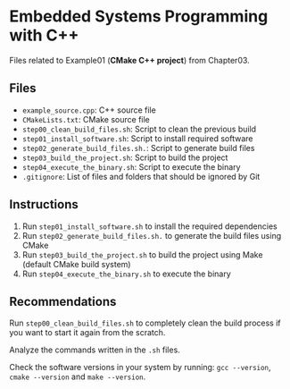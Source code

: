 # Embedded Systems Programming with C++

Files related to Example01 (**CMake C++ project**) from Chapter03.

## Files

* `example_source.cpp`: C++ source file
* `CMakeLists.txt`: CMake source file
* `step00_clean_build_files.sh`: Script to clean the previous build
* `step01_install_software.sh`: Script to install required software
* `step02_generate_build_files.sh.`: Script to generate build files
* `step03_build_the_project.sh`: Script to build the project
* `step04_execute_the_binary.sh`: Script to execute the binary
* `.gitignore`: List of files and folders that should be ignored by Git

## Instructions

1. Run `step01_install_software.sh` to install the required dependencies
2. Run `step02_generate_build_files.sh.` to generate the build files using CMake
3. Run `step03_build_the_project.sh` to build the project using Make (default CMake build system)
4. Run `step04_execute_the_binary.sh` to execute the binary

## Recommendations

Run `step00_clean_build_files.sh` to completely clean the build process if you want to start it again from the scratch.

Analyze the commands written in the `.sh` files.

Check the software versions in your system by running: `gcc --version`, `cmake --version` and `make --version`.

